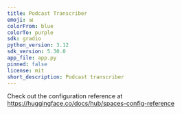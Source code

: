 ```yaml
---
title: Podcast Transcriber
emoji: 📊
colorFrom: blue
colorTo: purple
sdk: gradio
python_version: 3.12
sdk_version: 5.30.0
app_file: app.py
pinned: false
license: mit
short_description: Podcast transcriber
---
```


Check out the configuration reference at https://huggingface.co/docs/hub/spaces-config-reference
